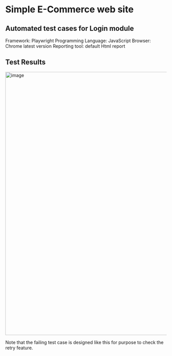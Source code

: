 # Simple E-Commerce web site 

## Automated test cases for Login module
Framework: Playwright
Programming Language: JavaScript
Browser: Chrome latest version
Reporting tool: default Html report

## Test Results
<img width="821" alt="image" src="https://github.com/user-attachments/assets/ba9c0923-ff23-4cad-8e0a-f6e8f1c5ca4c">

Note that the failing test case is designed like this for purpose to check the retry feature.
